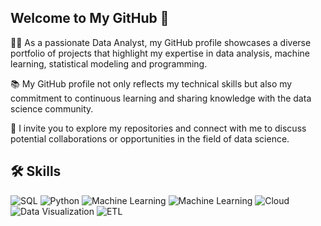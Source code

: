 ## Welcome to My GitHub 👋

👨‍💻 As a passionate Data Analyst, my GitHub profile showcases a diverse portfolio of projects that highlight my expertise in data analysis, machine learning, statistical modeling and programming. 

📚 My GitHub profile not only reflects my technical skills but also my commitment to continuous learning and sharing knowledge with the data science community. 

🤖 I invite you to explore my repositories and connect with me to discuss potential collaborations or opportunities in the field of data science.

## 🛠️ Skills

![SQL](https://img.shields.io/badge/SQL-02569B?style=for-the-badge&logo=sqlite&logoColor=white)
![Python](https://img.shields.io/badge/Python-3776AB?style=for-the-badge&logo=python&logoColor=white)
![Machine Learning](https://img.shields.io/badge/Machine%20Learning-FF6F00?style=for-the-badge&logo=ai&logoColor=white)
![Machine Learning](https://img.shields.io/badge/Machine%20Learning-6A1B9A?style=for-the-badge&logo=ai&logoColor=white)
![Cloud](https://img.shields.io/badge/Cloud-4285F4?style=for-the-badge&logo=googlecloud&logoColor=white)
![Data Visualization](https://img.shields.io/badge/Data%20Visualization-4CAF50?style=for-the-badge&logo=tableau&logoColor=white)
![ETL](https://img.shields.io/badge/ETL-FF6F00?style=for-the-badge&logo=apachehive&logoColor=white)